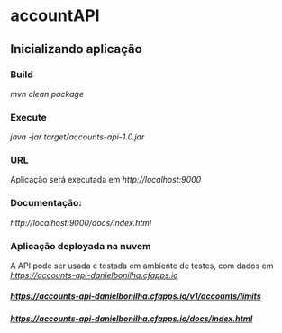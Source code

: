 # accountAPI

## Inicializando aplicação

### Build
_mvn clean package_

### Execute
_java -jar target/accounts-api-1.0.jar_

### URL
Aplicação será executada em _http://localhost:9000_

### Documentação:
_http://localhost:9000/docs/index.html_

### Aplicação deployada na nuvem

A API pode ser usada e testada em ambiente de testes, com dados em
_https://accounts-api-danielbonilha.cfapps.io_


##### https://accounts-api-danielbonilha.cfapps.io/v1/accounts/limits
##### https://accounts-api-danielbonilha.cfapps.io/docs/index.html